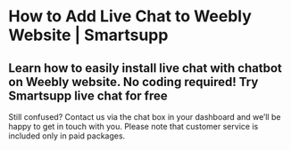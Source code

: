 # How to Add Live Chat to Weebly Website | Smartsupp
## Learn how to easily install live chat with chatbot on Weebly website. No coding required! Try Smartsupp live chat for free
Still confused? Contact us via the chat box in your dashboard and we’ll be happy to get in touch with you. Please note that customer service is included only in paid packages.

